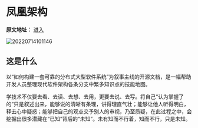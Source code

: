 # 凤凰架构

**原文地址：** [进入](http://icyfenix.cn/)

![20220714101146](https://cdn.jsdelivr.net/gh/wudg/picgo@master/images/books/20220714101146.png)

## 这是什么

以“如何构建一套可靠的分布式大型软件系统”为叙事主线的开源文档，是一幅帮助开发人员整理现代软件架构各条分支中繁多知识点的技能地图。

学技术不仅要去看、去读、去想、去用，更要去说、去写。将自己“认为掌握了的”只是叙述出来，能够说的清晰有条理，讲得理直气壮；能够让他人听得明白，释去心中疑惑；能够把自己的观点交予别人的审视，乃至质疑，在此过程之中，会挖掘出很多潜藏在“已知”背后的“未知”。未有知而不行着，知而不行，只是未知。

